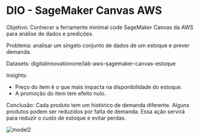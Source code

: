 # DIO - SageMaker Canvas AWS

Objetivo: Conhecer a ferramente minimal code SageMaker Canvas da AWS para análise de dados e predições.

Problema: analisar um singelo conjunto de dados de um estoque e prever demanda.

Datasets: digitalinnovationone/lab-aws-sagemaker-canvas-estoque

Insights:
- Preço do item é o que mais impacta na disponibilidade do estoque.
- A promoção do item tem efeito nulo.

Conclusão: 
Cada produto tem um histórico de demanda diferente. Alguns produtos podem ser reduzidos por falta de demanda. Essa ação servirá para reduzir o custo de estoque e evitar perdas. 


![model2](https://github.com/user-attachments/assets/4cabd88b-3534-434e-b328-5e7896b00bb2)
